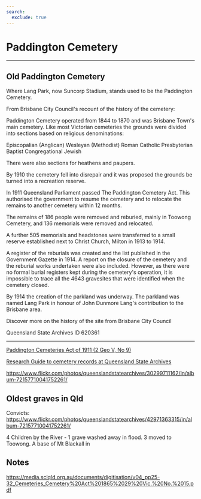 ```yaml
---
search:
  exclude: true
---
```

  
# Paddington Cemetery

--- 

<!-- From https://www.flickr.com/photos/queenslandstatearchives/27068055004/in/album-72157667818903110/ --> 

## Old Paddington Cemetery 

Where Lang Park, now Suncorp Stadium, stands used to be the Paddington Cemetery.
 
From Brisbane City Council's recount of the history of the cemetery:
 
Paddington Cemetery operated from 1844 to 1870 and was Brisbane Town's main cemetery. Like most Victorian cemeteries the grounds were divided into sections based on religious denominations:
 
Episcopalian (Anglican)
Wesleyan (Methodist)
Roman Catholic
Presbyterian
Baptist
Congregational
Jewish
 
There were also sections for heathens and paupers.
 
By 1910 the cemetery fell into disrepair and it was proposed the grounds be turned into a recreation reserve.
 
In 1911 Queensland Parliament passed The Paddington Cemetery Act. This authorised the government to resume the cemetery and to relocate the remains to another cemetery within 12 months.
 
The remains of 186 people were removed and reburied, mainly in Toowong Cemetery, and 136 memorials were removed and relocated.
 
A further 505 memorials and headstones were transferred to a small reserve established next to Christ Church, Milton in 1913 to 1914.
 
A register of the reburials was created and the list published in the Government Gazette in 1914. A report on the closure of the cemetery and the reburial works undertaken were also included. However, as there were no formal burial registers kept during the cemetery's operation, it is impossible to trace all the 4643 gravesites that were identified when the cemetery closed.
 
By 1914 the creation of the parkland was underway. The parkland was named Lang Park in honour of John Dunmore Lang's contribution to the Brisbane area.
 
Discover more on the history of the site from Brisbane City Council
 
Queensland State Archives ID 620361

---


[Paddington Cemeteries Act of 1911 (2 Geo V, No 9)](http://classic.austlii.edu.au/au/legis/qld/hist_act/pcao19112gvn9298/)

[Research Guide to cemetery records at Queensland State Archives](https://www.publications.qld.gov.au/ckan-publications-attachments-prod/resources/3b2f93a8-3229-4739-bae5-a130fb199cf9/research-guide-to-cemetery-records.pdf?X-Amz-Algorithm=AWS4-HMAC-SHA256&X-Amz-Expires=3600&X-Amz-Date=20211127T202835Z&X-Amz-SignedHeaders=host&X-Amz-Security-Token=IQoJb3JpZ2luX2VjEOX%2F%2F%2F%2F%2F%2F%2F%2F%2F%2FwEaDmFwLXNvdXRoZWFzdC0yIkcwRQIgOhIbNhbo%2Fv3dBdP%2F0HsKID2bhkpZJkcyBZKgFTVvCDsCIQDOtWnj1hqVEb977EarSOn8K67Mouv3ADfH6aefwwtVmyqNBAiu%2F%2F%2F%2F%2F%2F%2F%2F%2F%2F8BEAMaDDI2NTMyNjI5ODYwMiIMIJ8zBvnzLOsHqgpoKuEDfOeSodcu863emteZG0aA6fDrvNo%2BlyR4MXaJqugmqn8W3nrD11nQL6PD6WX3RBql3Y2%2BxKxjrX8ROekiht1lnkf9R8NJndmFE3UZi7M9n72U2W0Gy%2B4GR644Ae97PmUdUbSwiPy7VwLn2tiH2VqJaVa8LC7EcX7NrOXutRJ3Qyr3EMAwWc3E%2FrMTFvWkGRsWtpzb%2BJyoIFqnGdADhhuWzZCXRI0XbotDhlR196yhzB6ItpY7RFh%2FpI3Dq6F5r8WIETaYJ0FJZT2OxX4e3qIwUMJ%2BVBbPR8XT8RZwzT3TA0OpELFxVg174AIRZwuC%2FKf5dyP9QzFuXl9aPxqaA4YEtf04lnCrozPUvPRjNnVBfBgdxB7Lqm2Sbs%2BUXtsc%2FJufGS0yBwDVSmLKOIolYqA3MtQLr1IkCsmiosLvHqCcvOfM6h%2FA48kGOBpMBSFRDmc46tIrOCkwpuKxeuTLM%2FKrkfv2BM4E3Dy3cWQ2486%2ByK0nXiM7PJMAU2m5RmfrdHRmbIploN5bYuILUU9u6MmuOhuPmD3O0zD%2BxtX8B0yDdD%2BcF%2BbdXgv%2F3ghpvhYoGB%2Fw0%2FPQ9C7z4s%2FFBm3ovKjZSJAf9rTzWyRg7DFdwFxq87qVE4m472%2Ft2TY0tuX89evtwjCYqYqNBjqlAUO9xX7FZh01rsH7sBQ%2FfH4kBzB1SLHB6cKCl2EMpalQfqp0pOXjrMUwEvMVAwPOYAvYJf%2FckKFXI0RUcQHyUyedUhDj2tI4SLcKAyt13YxlrjJVSg6nopKOh%2BKX12CE9WpxbR6q1aZSkO0faQZ93ZE%2FuBoaSVzgR1hOKVn1QV1kIMMYVbt65hBtQVwiL9AGfGa9L1ATfq%2BJQkYKQczuuOJ3Qz7CNw%3D%3D&X-Amz-Credential=ASIAT3RVOAXVNAOX6UVV%2F20211127%2Fap-southeast-2%2Fs3%2Faws4_request&X-Amz-Signature=6e3b52caf7a86ff5d0694d84508f11d3ea18b9bba8748865807222b99db51a78)

https://www.flickr.com/photos/queenslandstatearchives/30299711162/in/album-72157710041752261/


## Oldest graves in Qld 

Convicts: 
https://www.flickr.com/photos/queenslandstatearchives/42971363315/in/album-72157710041752261/

4 Children by the River - 1 grave washed away in flood. 3 moved to Toowong. A base of Mt Blackall in 

## Notes

https://media.sclqld.org.au/documents/digitisation/v04_pp25-32_Cemeteries_Cemetery%20Act%201865%2029%20Vic.%20No.%2015.pdf
